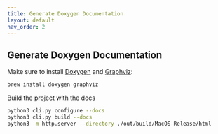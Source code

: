 ```yaml
---
title: Generate Doxygen Documentation
layout: default
nav_order: 2
---
```


## Generate Doxygen Documentation

Make sure to install [Doxygen](https://www.doxygen.nl/) and [Graphviz](https://graphviz.org/):

```sh
brew install doxygen graphviz
```

Build the project with the docs

```sh
python3 cli.py configure --docs
python3 cli.py build --docs
python3 -m http.server --directory ./out/build/MacOS-Release/html
```
